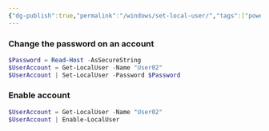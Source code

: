```yaml
---
{"dg-publish":true,"permalink":"/windows/set-local-user/","tags":["powershell","windows"],"noteIcon":"1","created":"2024-08-03T14:52:57.628+02:00","updated":"2023-03-27T22:00:05.000+02:00"}
---
```



### Change the password on an account

 ```powershell
$Password = Read-Host -AsSecureString
$UserAccount = Get-LocalUser -Name "User02"
$UserAccount | Set-LocalUser -Password $Password
```

### Enable account


 ```powershell
$UserAccount = Get-LocalUser -Name "User02"
$UserAccount | Enable-LocalUser
```


